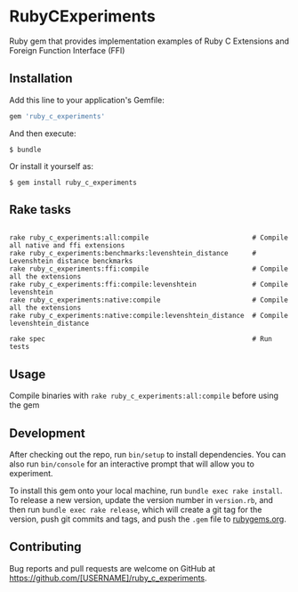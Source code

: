 # RubyCExperiments

Ruby gem that provides implementation examples of Ruby C Extensions and Foreign Function Interface (FFI)

## Installation

Add this line to your application's Gemfile:

```ruby
gem 'ruby_c_experiments'
```

And then execute:

    $ bundle

Or install it yourself as:

    $ gem install ruby_c_experiments

## Rake tasks

```

rake ruby_c_experiments:all:compile                          # Compile all native and ffi extensions
rake ruby_c_experiments:benchmarks:levenshtein_distance      # Levenshtein distance benckmarks
rake ruby_c_experiments:ffi:compile                          # Compile all the extensions
rake ruby_c_experiments:ffi:compile:levenshtein              # Compile levenshtein
rake ruby_c_experiments:native:compile                       # Compile all the extensions
rake ruby_c_experiments:native:compile:levenshtein_distance  # Compile levenshtein_distance

rake spec                                                    # Run tests

```

## Usage

Compile binaries with `rake ruby_c_experiments:all:compile` before using the gem

## Development

After checking out the repo, run `bin/setup` to install dependencies. You can also run `bin/console` for an interactive prompt that will allow you to experiment.

To install this gem onto your local machine, run `bundle exec rake install`. To release a new version, update the version number in `version.rb`, and then run `bundle exec rake release`, which will create a git tag for the version, push git commits and tags, and push the `.gem` file to [rubygems.org](https://rubygems.org).

## Contributing

Bug reports and pull requests are welcome on GitHub at https://github.com/[USERNAME]/ruby_c_experiments.
